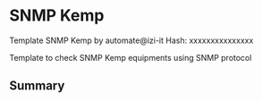 # SNMP Kemp
Template SNMP Kemp by automate@izi-it
Hash: xxxxxxxxxxxxxxx

Template to check SNMP Kemp equipments using SNMP protocol
## Summary
